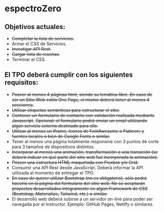 # espectroZero
## Objetivos actuales:
- ~~Completar la lista de servicios.~~
- Armar el CSS de Servicios.
- ~~Investigar API Rest.~~
- ~~Cargar lista de reseñas.~~
- Terminar el CSS.

## El TPO deberá cumplir con los siguientes requisitos:
- ~~Poseer al menos 4 páginas html, siendo su temática libre. En caso de ser un Sitio Web estilo One Page, el mismo deberá tener al menos 4 secciones.~~
- ~~Utilizar etiquetas semánticas para estructurar el sitio.~~
- ~~Contener un formulario de contacto con validación realizada mediante Javascript.~~
~~Opcional: el formulario podrá enviar un email utilizando algún servicio externo destinado para ello.~~
- ~~Utilizar al menos un Iframe, íconos de FontAwesome o Flaticon; y fuentes locales o bien de Google Fonts o similar.~~
- Tener al menos una página totalmente responsive con 3 puntos de corte para 3
tamaños de dispositivos distintos.
- ~~Incorporar al menos una animación, transformación o una transición (se deberá indicar en qué parte del sitio web fue incorporada la animación).~~
- ~~Poseer una estructura HTML maquetada con Flexbox y/o Grid.~~
- Consumir una API Rest desde JavaScript. Deberá informar la API utilizada al
momento de entregar el TPO.
- ~~En caso de querer utilizar Bootstrap (no es obligatorio), sólo podrá hacerlo en la página del formulario del sitio web. No se aceptarán proyectos desarrollados íntegramente en algún Framework de CSS (Bootstrap, Materialize, Tailwind, etc.) o similar.~~
- El desarrollo web deberá subirse a un servidor on-line para poder ser navegada por el Instructor. Ejemplo: GitHub Pages, Netlify o similares.
